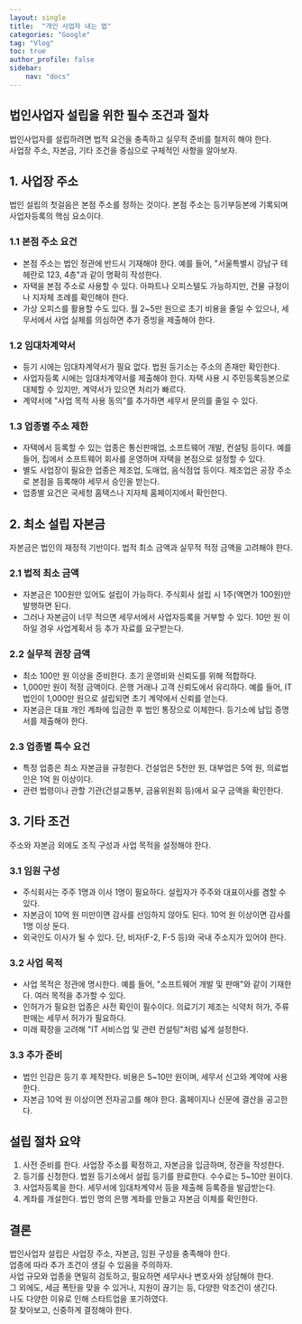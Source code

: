 ```yaml
---
layout: single
title:  "개인 사업자 내는 법"
categories: "Google"
tag: "Vlog"
toc: true
author_profile: false
sidebar:
    nav: "docs"
---
```



## 법인사업자 설립을 위한 필수 조건과 절차

법인사업자를 설립하려면 법적 요건을 충족하고 실무적 준비를 철저히 해야 한다.  
사업장 주소, 자본금, 기타 조건을 중심으로 구체적인 사항을 알아보자.  

## 1. 사업장 주소
법인 설립의 첫걸음은 본점 주소를 정하는 것이다. 본점 주소는 등기부등본에 기록되며 사업자등록의 핵심 요소이다.

### 1.1 본점 주소 요건
- 본점 주소는 법인 정관에 반드시 기재해야 한다. 예를 들어, "서울특별시 강남구 테헤란로 123, 4층"과 같이 명확히 작성한다.
- 자택을 본점 주소로 사용할 수 있다. 아파트나 오피스텔도 가능하지만, 건물 규정이나 지자체 조례를 확인해야 한다.
- 가상 오피스를 활용할 수도 있다. 월 2~5만 원으로 초기 비용을 줄일 수 있으나, 세무서에서 사업 실체를 의심하면 추가 증빙을 제출해야 한다.

### 1.2 임대차계약서
- 등기 시에는 임대차계약서가 필요 없다. 법원 등기소는 주소의 존재만 확인한다.
- 사업자등록 시에는 임대차계약서를 제출해야 한다. 자택 사용 시 주민등록등본으로 대체할 수 있지만, 계약서가 있으면 처리가 빠르다.
- 계약서에 "사업 목적 사용 동의"를 추가하면 세무서 문의를 줄일 수 있다.

### 1.3 업종별 주소 제한
- 자택에서 등록할 수 있는 업종은 통신판매업, 소프트웨어 개발, 컨설팅 등이다. 예를 들어, 집에서 소프트웨어 회사를 운영하며 자택을 본점으로 설정할 수 있다.
- 별도 사업장이 필요한 업종은 제조업, 도매업, 음식점업 등이다. 제조업은 공장 주소로 본점을 등록해야 세무서 승인을 받는다.
- 업종별 요건은 국세청 홈택스나 지자체 홈페이지에서 확인한다.


## 2. 최소 설립 자본금
자본금은 법인의 재정적 기반이다. 법적 최소 금액과 실무적 적정 금액을 고려해야 한다.

### 2.1 법적 최소 금액
- 자본금은 100원만 있어도 설립이 가능하다. 주식회사 설립 시 1주(액면가 100원)만 발행하면 된다.
- 그러나 자본금이 너무 적으면 세무서에서 사업자등록을 거부할 수 있다. 10만 원 이하일 경우 사업계획서 등 추가 자료를 요구받는다.

### 2.2 실무적 권장 금액
- 최소 100만 원 이상을 준비한다. 초기 운영비와 신뢰도를 위해 적합하다.
- 1,000만 원이 적정 금액이다. 은행 거래나 고객 신뢰도에서 유리하다. 예를 들어, IT 법인이 1,000만 원으로 설립되면 초기 계약에서 신뢰를 얻는다.
- 자본금은 대표 개인 계좌에 입금한 후 법인 통장으로 이체한다. 등기소에 납입 증명서를 제출해야 한다.

### 2.3 업종별 특수 요건
- 특정 업종은 최소 자본금을 규정한다. 건설업은 5천만 원, 대부업은 5억 원, 의료법인은 1억 원 이상이다.
- 관련 법령이나 관할 기관(건설교통부, 금융위원회 등)에서 요구 금액을 확인한다.


## 3. 기타 조건
주소와 자본금 외에도 조직 구성과 사업 목적을 설정해야 한다.

### 3.1 임원 구성
- 주식회사는 주주 1명과 이사 1명이 필요하다. 설립자가 주주와 대표이사를 겸할 수 있다.
- 자본금이 10억 원 미만이면 감사를 선임하지 않아도 된다. 10억 원 이상이면 감사를 1명 이상 둔다.
- 외국인도 이사가 될 수 있다. 단, 비자(F-2, F-5 등)와 국내 주소지가 있어야 한다.

### 3.2 사업 목적
- 사업 목적은 정관에 명시한다. 예를 들어, "소프트웨어 개발 및 판매"와 같이 기재한다. 여러 목적을 추가할 수 있다.
- 인허가가 필요한 업종은 사전 확인이 필수이다. 의료기기 제조는 식약처 허가, 주류 판매는 세무서 허가가 필요하다.
- 미래 확장을 고려해 "IT 서비스업 및 관련 컨설팅"처럼 넓게 설정한다.

### 3.3 추가 준비
- 법인 인감은 등기 후 제작한다. 비용은 5~10만 원이며, 세무서 신고와 계약에 사용한다.
- 자본금 10억 원 이상이면 전자공고를 해야 한다. 홈페이지나 신문에 결산을 공고한다.


## 설립 절차 요약
1. 사전 준비를 한다. 사업장 주소를 확정하고, 자본금을 입금하며, 정관을 작성한다.
2. 등기를 신청한다. 법원 등기소에서 설립 등기를 완료한다. 수수료는 5~10만 원이다.
3. 사업자등록을 한다. 세무서에 임대차계약서 등을 제출해 등록증을 발급받는다.
4. 계좌를 개설한다. 법인 명의 은행 계좌를 만들고 자본금 이체를 확인한다.


## 결론
법인사업자 설립은 사업장 주소, 자본금, 임원 구성을 충족해야 한다.  
업종에 따라 추가 조건이 생길 수 있음을 주의하자.    
사업 규모와 업종을 면밀히 검토하고, 필요하면 세무사나 변호사와 상담해야 한다.  
그 외에도, 세금 폭탄을 맞을 수 있거나, 지원이 끊기는 등, 다양한 악조건이 생긴다.  
나도 다양한 이유로 인해 스타트업을 포기하였다.  
잘 찾아보고, 신중하게 결정해야 한다.  
